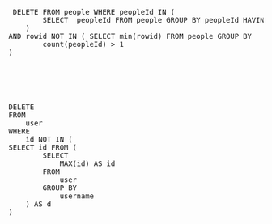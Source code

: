 <pre class="prettyprint lang-php linenums">


<pre class="prettyprint lang-js linenums"> DELETE FROM people WHERE peopleId IN (
		SELECT	peopleId FROM people GROUP BY peopleId HAVING count(peopleId) &gt; 1
	)
AND rowid NOT IN ( SELECT min(rowid) FROM people GROUP BY	peopleId HAVING
		count(peopleId) &gt; 1
)</pre>
<br />
<pre class="prettyprint lang-js linenums">DELETE
FROM
	user
WHERE
	id NOT IN (
SELECT id FROM (
		SELECT
			MAX(id) AS id
		FROM
			user
		GROUP BY
			username
	) AS d
)</pre>
</pre>